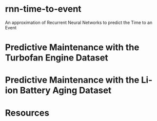 # rnn-time-to-event
An approximation of Recurrent Neural Networks to predict the Time to an Event

# Predictive Maintenance with the Turbofan Engine Dataset

# Predictive Maintenance with the Li-ion Battery Aging Dataset

# Resources
